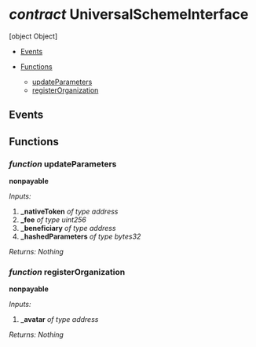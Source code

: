 # *contract* UniversalSchemeInterface
[object Object]

- [Events](#events)

- [Functions](#functions)
    - [updateParameters](#function-updateparameters)
    - [registerOrganization](#function-registerorganization)

## Events

## Functions
### *function* updateParameters
**nonpayable**

*Inputs:*
1. **_nativeToken** *of type address*
2. **_fee** *of type uint256*
3. **_beneficiary** *of type address*
4. **_hashedParameters** *of type bytes32*

*Returns:*
*Nothing*

### *function* registerOrganization
**nonpayable**

*Inputs:*
1. **_avatar** *of type address*

*Returns:*
*Nothing*

